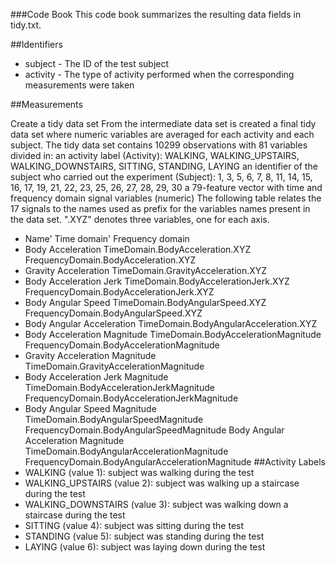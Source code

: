 ###Code Book
This code book summarizes the resulting data fields in tidy.txt.

##Identifiers

- subject - The ID of the test subject
- activity - The type of activity performed when the corresponding measurements were taken

##Measurements

Create a tidy data set
From the intermediate data set is created a final tidy data set where numeric variables are averaged for each activity and each subject.
The tidy data set contains 10299 observations with 81 variables divided in:
an activity label (Activity): WALKING, WALKING_UPSTAIRS, WALKING_DOWNSTAIRS, SITTING, STANDING, LAYING
an identifier of the subject who carried out the experiment (Subject): 1, 3, 5, 6, 7, 8, 11, 14, 15, 16, 17, 19, 21, 22, 23, 25, 26, 27, 28, 29, 30
a 79-feature vector with time and frequency domain signal variables (numeric)
The following table relates the 17 signals to the names used as prefix for the variables names present in the data set. ".XYZ" denotes three variables, one for each axis.
- Name'	Time domain'	Frequency domain
- Body Acceleration	TimeDomain.BodyAcceleration.XYZ	FrequencyDomain.BodyAcceleration.XYZ
- Gravity Acceleration	TimeDomain.GravityAcceleration.XYZ	
- Body Acceleration Jerk	TimeDomain.BodyAccelerationJerk.XYZ	FrequencyDomain.BodyAccelerationJerk.XYZ
- Body Angular Speed	TimeDomain.BodyAngularSpeed.XYZ	FrequencyDomain.BodyAngularSpeed.XYZ
- Body Angular Acceleration	TimeDomain.BodyAngularAcceleration.XYZ	
- Body Acceleration Magnitude	TimeDomain.BodyAccelerationMagnitude	FrequencyDomain.BodyAccelerationMagnitude
- Gravity Acceleration Magnitude	TimeDomain.GravityAccelerationMagnitude	
- Body Acceleration Jerk Magnitude	TimeDomain.BodyAccelerationJerkMagnitude	FrequencyDomain.BodyAccelerationJerkMagnitude
- Body Angular Speed Magnitude	TimeDomain.BodyAngularSpeedMagnitude	FrequencyDomain.BodyAngularSpeedMagnitude
Body Angular Acceleration Magnitude	TimeDomain.BodyAngularAccelerationMagnitude	FrequencyDomain.BodyAngularAccelerationMagnitude
##Activity Labels
- WALKING (value 1): subject was walking during the test
- WALKING_UPSTAIRS (value 2): subject was walking up a staircase during the test
- WALKING_DOWNSTAIRS (value 3): subject was walking down a staircase during the test
- SITTING (value 4): subject was sitting during the test
- STANDING (value 5): subject was standing during the test
- LAYING (value 6): subject was laying down during the test

